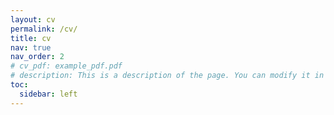 ```yaml
---
layout: cv
permalink: /cv/
title: cv
nav: true
nav_order: 2
# cv_pdf: example_pdf.pdf
# description: This is a description of the page. You can modify it in '_pages/cv.md'. You can also change or remove the top pdf download button.
toc:
  sidebar: left
---
```

